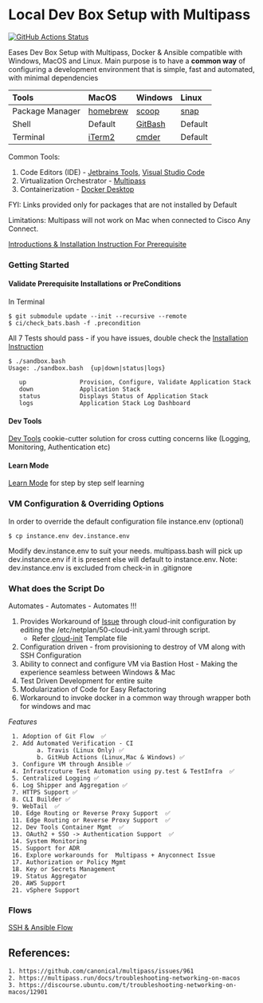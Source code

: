 # Local Dev Box Setup with Multipass 

[![GitHub Actions Status](https://img.shields.io/github/workflow/status/rajasoun/multipass-dev-box/CI?label=GithubActions&style=flat-square)](https://github.com/rajasoun/multipass-dev-box/actions)

Eases Dev Box Setup with Multipass, Docker & Ansible compatible with Windows, MacOS and Linux.
Main purpose is to have a **common way** of configuring a development environment that is simple, fast and automated,
with minimal dependencies 

| Tools           | MacOS      | Windows   | Linux   |
|:----------------|:-----------|:----------|:--------|
| Package Manager | [homebrew] | [scoop]   | [snap]  |
| Shell           | Default    | [GitBash] | Default |
| Terminal        | [iTerm2]   | [cmder]   | Default |

Common Tools:
1. Code Editors (IDE) - [Jetbrains Tools], [Visual Studio Code]
2. Virtualization Orchestrator - [Multipass]
3. Containerization - [Docker Desktop]

FYI: Links provided only for packages that are not installed by Default

Limitations: Multipass will not work on Mac when connected to Cisco Any Connect. 

[Introductions & Installation Instruction For Prerequisite](docs/installation_instruction.md)

### Getting Started 

#### Validate Prerequisite Installations or PreConditions 

In Terminal 

```SHELL
$ git submodule update --init --recursive --remote
$ ci/check_bats.bash -f .precondition
```

All 7 Tests should pass - if you have issues, double check the [Installation Instruction](docs/installation_instruction.md)

```SHELL
$ ./sandbox.bash
Usage: ./sandbox.bash  {up|down|status|logs}

   up               Provision, Configure, Validate Application Stack
   down             Application Stack
   status           Displays Status of Application Stack
   logs             Application Stack Log Dashboard
```

#### Dev Tools

[Dev Tools](dev-tools/ReadMe.md)  cookie-cutter solution for cross cutting concerns like (Logging, Monitoring, Authentication etc)


#### Learn Mode 

[Learn Mode](docs/3_learn_mode.md) for step by step self learning


### VM Configuration & Overriding Options

In order to override the default configuration file instance.env (optional)
``` SHELL
$ cp instance.env dev.instance.env
```

Modify dev.instance.env to suit your needs. multipass.bash will pick up dev.instance.env if it is present else
will default to instance.env.
Note: dev.instance.env is excluded from check-in in .gitignore


### What does the Script Do
Automates - Automates - Automates !!!

1. Provides Workaround of [Issue](https://discourse.ubuntu.com/t/troubleshooting-networking-on-macos/12901) 
through cloud-init configuration by editing the /etc/netplan/50-cloud-init.yaml through script.
    * Refer [cloud-init](config/templates/cloud-init-template.yaml) Template file
2. Configuration driven - from provisioning to destroy of VM along with SSH Configuration
3. Ability to connect and configure VM via Bastion Host - Making the experience seamless between Windows & Mac 
4. Test Driven Development for entire suite
5. Modularization of Code for Easy Refactoring
6. Workaround to invoke docker in a common way through wrapper both for windows and mac


*Features*

     1. Adoption of Git Flow  ✅
     2. Add Automated Verification - CI 
            a. Travis (Linux Only) ✅
            b. GitHub Actions (Linux,Mac & Windows) ✅
     3. Configure VM through Ansible ✅
     4. Infrastrcuture Test Automation using py.test & TestInfra  ✅
     5. Centralized Logging ✅
     6. Log Shipper and Aggregation ✅
     7. HTTPS Support ✅
     8. CLI Builder ✅
     9. WebTail  ✅
     10. Edge Routing or Reverse Proxy Support  ✅
     11. Edge Routing or Reverse Proxy Support  ✅
     12. Dev Tools Container Mgmt  ✅
     13. OAuth2 + SSO -> Authentication Support  ✅
     14. System Monitoring
     15. Support for ADR
     16. Explore workarounds for  Multipass + Anyconnect Issue
     17. Authorization or Policy Mgmt
     18. Key or Secrets Management
     19. Status Aggregator
     20. AWS Support
     21. vSphere Support



### Flows

[SSH & Ansible Flow](docs/ssh_ansible_flows.md)

References:
---
    1. https://github.com/canonical/multipass/issues/961
    2. https://multipass.run/docs/troubleshooting-networking-on-macos
    3. https://discourse.ubuntu.com/t/troubleshooting-networking-on-macos/12901
    

[Homebrew]: https://brew.sh/
[Scoop]: https://scoop.sh/
[snap]: https://codeburst.io/how-to-install-and-use-snap-on-ubuntu-18-04-9fcb6e3b34f9
[GitBash]: https://git-scm.com/
[iTerm2]: https://iterm2.com/
[cmder]: https://cmder.net/
[Jetbrains Tools]: https://www.jetbrains.com/
[Visual Studio Code]: https://code.visualstudio.com/
[Multipass]: https://multipass.run/
[Docker Desktop]: https://www.docker.com/products/docker-desktop

